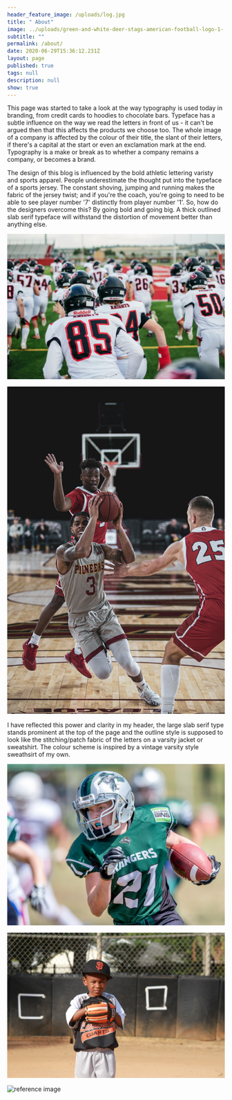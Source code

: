 ```yaml
---
header_feature_image: /uploads/log.jpg
title: " About"
image: ../uploads/green-and-white-deer-stags-american-football-logo-1-.png
subtitle: ""
permalink: /about/
date: 2020-06-29T15:36:12.231Z
layout: page
published: true
tags: null
description: null
show: true
---
```

This page was started to take a look at the way typography is used today in branding, from credit cards to hoodies to chocolate bars. Typeface has a subtle influence on the way we read the letters in front of us - it can't be argued then that this affects the products we choose too. The whole image of a company is affected by the colour of their title, the slant of their letters, if there's a capital at the start or even an exclamation mark at the end. Typography is a make or break as to whether a company remains a company, or becomes a brand.

The design of this blog is influenced by the bold athletic lettering varisty and sports apparel. People underestimate the thought put into the typeface of a sports jersey. The constant shoving, jumping and running makes the fabric of the jersey twist; and if you're the coach, you're going to need to be able to see player number '7' distinctly from player number '1'. So, how do the designers overcome this? By going bold and going big. A thick outlined slab serif typeface will withstand the distortion of movement better than anything else.

![Image by Tim Mossholder on Unsplash](../uploads/tim-mossholder-tw4gemghp9m-unsplash.jpg)

![Image by Logan Weaver on Unsplash](../uploads/logan-weaver-zphj_7seofa-unsplash.jpg)

I have reflected this power and clarity in my header, the large slab serif type stands prominent at the top of the page and the outline style is supposed to look like the stitching/patch fabric of the letters on a varsity jacket or sweatshirt. The colour scheme is inspired by a vintage varsity style sweathsirt of my own.

![Image by John Torcasio on Unsplash](../uploads/john-torcasio-i6pko0ikvaq-unsplash.jpg)

![Image by Nicole Green on Unsplash](../uploads/nicole-green-qgiaeyguuvq-unsplash.jpg)

![](../uploads/img_3311.jpg "reference image")
